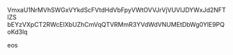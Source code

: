 VmxaU1NrMVhSWGxVYkdScFVtdHdVbFpyVWtOVVJrVjVUVlJDYWxJd2NFTlZS
bEYzVXpCT2RWcElXbUZhCmVqQTVRMmR3YVdWdVNUMEtDbWg0YlE9PQoKd3lq

eos